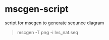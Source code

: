 mscgen-script
=============

script for mscgen to generate sequnce diagram

>mscgen -T png -i lvs_nat.seq
